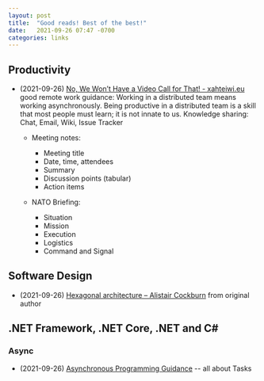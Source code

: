 ```yaml
---
layout: post
title:  "Good reads! Best of the best!"
date:   2021-09-26 07:47 -0700
categories: links
---
```



## Productivity
- (2021-09-26) [No, We Won’t Have a Video Call for That! - xahteiwi.eu](https://xahteiwi.eu/resources/presentations/no-we-wont-have-a-video-call-for-that/) good remote work guidance:
    Working in a distributed team means working asynchronously.
    Being productive in a distributed team is a skill that most people must learn; it is not innate to us.
    Knowledge sharing: Chat, Email, Wiki, Issue Tracker
    * Meeting notes:
        - Meeting title
        - Date, time, attendees
        - Summary
        - Discussion points (tabular)
        - Action items

    * NATO Briefing:
        - Situation
        - Mission
        - Execution
        - Logistics
        - Command and Signal

## Software Design

- (2021-09-26) [Hexagonal architecture – Alistair Cockburn](https://alistair.cockburn.us/hexagonal-architecture/) from original author

## .NET Framework, .NET Core, .NET and C#

### Async

- (2021-09-26) [Asynchronous Programming Guidance](https://github.com/davidfowl/AspNetCoreDiagnosticScenarios/blob/master/AsyncGuidance.md) -- all about Tasks

